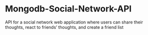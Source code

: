 # Mongodb-Social-Network-API
API for a social network web application where users can share their thoughts, react to friends’ thoughts, and create a friend list

